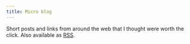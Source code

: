 ```yaml
---
title: Micro blog
---
```


Short posts and links from around the web that I thought were worth the click. Also available as [RSS](index.xml).
